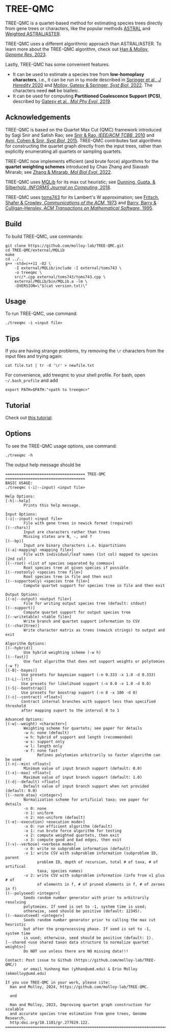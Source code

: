 TREE-QMC
========

TREE-QMC is a quartet-based method for estimating species trees directly from gene trees or characters, like the popular methods [ASTRAL](https://doi.org/10.1186/s12859-018-2129-y) and [Weighted ASTRAL/ASTER](https://doi.org/10.1093/molbev/msac215). 

TREE-QMC uses a different algorithmic approach than ASTRAL/ASTER. To learn more about the TREE-QMC algorithm, check out [Han & Molloy, *Genome Res*, 2023](http:doi.org/10.1101/gr.277629.122).

Lastly, TREE-QMC has some convenient features. 
+ It can be used to estimate a species tree from **low-homoplasy characters**, i.e., it can be run in `bp` mode described in [Springer et al., *J Heredity* 2020](https://doi.org/10.1093/jhered/esz076) and [Molloy, Gatesy & Springer, *Syst Biol*, 2022](https://doi.org/10.1093/sysbio/syab086). The characters need **not** be bialleic. 
+ It can be used for computing **Partitioned Coalescence Support (PCS)**, described by [Gatesy et al., *Mol Phy Evol*, 2019](https://doi.org/10.1016/j.ympev.2019.106539).

Acknowledgements
----------------
TREE-QMC is based on the Quartet Max Cut (QMC) framework introduced by Sagi Snir and Satish Rao; see [Snir & Rao, *IEEE/ACM TCBB*, 2010](http:doi.org/10.1109/TCBB.2008.133) and [Avni, Cohen & Snir, *Syst Biol*, 2015](http:doi.org/10.1093/sysbio/syu087). TREE-QMC contributes fast algorithms for constructing the quartet graph directly from the input trees, rather than explicitly enumerating all quartets or sampling quartets.

TREE-QMC now implements efficient (and brute force) algorithms for the **quartet weighting schemes** introduced by Chao Zhang and Siavash Mirarab; see [Zhang & Mirarab, *Mol Biol Evol*, 2022](https://doi.org/10.1093/molbev/msac215).

TREE-QMC uses [MQLib](https://github.com/MQLib/MQLib) for its max cut heuristic; see [Dunning, Gupta, & Silberholz, *INFORMS Journal on Computing*, 2018](https://doi.org/10.1287/ijoc.2017.0798).

TREE-QMC uses [toms743](https://people.sc.fsu.edu/~jburkardt/cpp_src/toms743/toms743.html) for its Lambert's W approximation; see [Fritsch, Shafer & Crowley, *Communications of the ACM*, 1973](https://doi.org/10.1145/361952.361970) and [Barry, Barry & Culligan-Hensley, *ACM Transactions on Mathematical Software*, 1995](https://doi.org/10.1145/203082.203088).

Build
-----
To build TREE-QMC, use commands:
```
git clone https://github.com/molloy-lab/TREE-QMC.git
cd TREE-QMC/external/MQLib
make
cd ../..
g++ -std=c++11 -O2 \
    -I external/MQLib/include -I external/toms743 \
    -o treeqmc \
    src/*.cpp external/toms743/toms743.cpp \
    external/MQLib/bin/MQLib.a -lm \
    -DVERSION=\"$(cat version.txt)\"
```

Usage
-----
To run TREE-QMC, use command:
```
./treeqmc -i <input file>
```

Tips
----
If you are having strange problems, try removing the `\r` characters from the input files and trying again:
```
cat file.txt | tr -d '\r' > newfile.txt
```
For convenience, add treeqmc to your shell profile. For bash, open `~/.bash_profile` and add
```
export PATH=$PATH:"<path to treeqmc>"
```

Tutorial
--------
Check out [this tutorial](tutorial/README.md).

Options
-------

To see the TREE-QMC usage options, use command:
```
./treeqmc -h
```

The output help message should be
```
=================================== TREE-QMC ===================================
BASIC USAGE:
./treeqmc (-i|--input) <input file>

Help Options:
[-h|--help]
        Prints this help message.

Input Options:
(-i|--input) <input file>
        File with gene trees in newick format (required)
[(--chars)]
        Input are characters rather than trees
        Missing states are N, -, and ?
[(--bp)]
        Input are binary characters i.e. bipartitions
[(-a|-mapping) <mapping file>]
        File with individual/leaf names (1st col) mapped to species (2nd col)
[(--root) <list of species separated by commas>]
        Root species tree at given species if possible
[(--rootonly) <species tree file>]
        Root species tree in file and then exit
[(--supportonly) <species tree file>]
        Compute quartet support for species tree in file and then exit

Output Options:
[(-o|--output) <output file>]
        File for writing output species tree (default: stdout)
[(--support)]
        Compute quartet support for output species tree
[(--writetable) <table file>]
        Write branch and quartet support information to CSV
[(--char2tree)]
        Write character matrix as trees (newick strings) to output and exit

Algorithm Options:
[(--hybrid)]
        Use hybrid weighting scheme (-w h)
[(--fast)]
        Use fast algorithm that does not support weights or polytomies (-w f)
[(-B|--bayes)]
       Use presets for bayesian support (-n 0.333 -x 1.0 -d 0.333)
[(-L|--lrt)]
       Use presets for likelihood support (-n 0.0 -x 1.0 -d 0.0)
[(-S|--bootstrap)]
       Use presets for boostrap support (-n 0 -x 100 -d 0)
[(-c|--contract) <float>]
       Contract internal branches with support less than specified threshold
       after mapping suport to the interval 0 to 1

Advanced Options:
[(-w|--weight) <character>]
        Weighting scheme for quartets; see paper for details
        -w n: none (default)
        -w h: hybrid of support and length (recommended)
        -w s: support only
        -w l: length only
        -w f: none fast
              Refines polytomies arbitrarily so faster algorithm can be used
[(-n|--min) <float>]
        Minimum value of input branch support (default: 0.0)
[(-x|--max) <float>]
        Maximum value of input branch support (default: 1.0)
[(-d|--default) <float>]
        Default value of input branch support when not provided (default: 0.0)
[(--norm_atax) <integer>]
        Normalization scheme for artificial taxa; see paper for details
        -n 0: none
        -n 1: uniform
        -n 2: non-uniform (default)
[(-e|--execution) <execution mode>]
        -x 0: run efficient algorithm (default)
        -x 1: run brute force algorithm for testing
        -x 2: compute weighted quartets, then exit
        -x 3: compute good and bad edges, then exit
[(-v|--verbose) <verbose mode>]
        -v 0: write no subproblem information (default)
        -v 1: write CSV with subproblem information (subproblem ID, parent
              problem ID, depth of recursion, total # of taxa, # of artifical
              taxa, species names)
        -v 2: write CSV with subproblem information (info from v1 plus # of
              of elements in f, # of pruned elements in f, # of zeroes in f)
[(--polyseed) <integer>]
        Seeds random number generator with prior to arbitrarily resolving
        polytomies. If seed is set to -1, system time is used;
        otherwise, seed should be positive (default: 12345).
[(--maxcutseed) <integer>]
        Seeds random number generator prior to calling the max cut heuristic
        but after the preprocessing phase. If seed is set to -1, system time
        is used; otherwise, seed should be positive (default: 1).
[--shared <use shared taxon data structure to normalize quartet weights>]
        Do NOT use unless there are NO missing data!!!

Contact: Post issue to Github (https://github.com/molloy-lab/TREE-QMC/)
        or email Yunheng Han (yhhan@umd.edu) & Erin Molloy (ekmolloy@umd.edu)

If you use TREE-QMC in your work, please cite:
  Han and Molloy, 2024, https://github.com/molloy-lab/TREE-QMC.

  and

  Han and Molloy, 2023, Improving quartet graph construction for scalable
  and accurate species tree estimation from gene trees, Genome Research,
  http:doi.org/10.1101/gr.277629.122.
================================================================================
```
